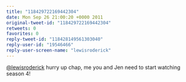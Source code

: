 ```yaml
---
title: "118429722169442304"
date: Mon Sep 26 21:00:20 +0000 2011
original-tweet-id: "118429722169442304"
retweets: 0
favorites: 0
reply-tweet-id: "118428149561303040"
reply-user-id: "19546466"
reply-user-screen-name: "lewisroderick"
---
```

<a href="https://twitter.com/lewisroderick">@lewisroderick</a> hurry up chap, me you and Jen need to start watching season 4!
